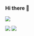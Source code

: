 ### Hi there 👋
![](https://github-readme-stats.vercel.app/api?username=qdlc13&show_icons=true&theme=dark&count_private=true)

![](https://github-readme-stats.vercel.app/api/top-langs/?username=qdlc13&theme=dark&layout=compact)
![](https://activity-graph.herokuapp.com/graph?username=你的Github用户名&theme=github)


<!--
**qdlc13/qdlc13** is a ✨ _special_ ✨ repository because its `README.md` (this file) appears on your GitHub profile.

Here are some ideas to get you started:

- 🔭 I’m currently working on ...
- 🌱 I’m currently learning ...
- 👯 I’m looking to collaborate on ...
- 🤔 I’m looking for help with ...
- 💬 Ask me about ...
- 📫 How to reach me: ...
- 😄 Pronouns: ...
- ⚡ Fun fact: ...
-->

